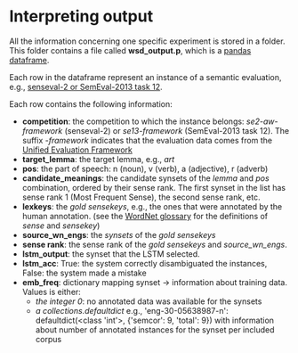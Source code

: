 # Interpreting output

All the information concerning one specific experiment is stored in a folder.
This folder contains a file called **wsd_output.p**, which is a [pandas dataframe](https://pandas.pydata.org/pandas-docs/version/0.23.4/generated/pandas.DataFrame.html).

Each row in the dataframe represent an instance of a semantic evaluation, e.g., [senseval-2 or SemEval-2013 task 12](https://web.archive.org/web/20170127124151/http://lcl.uniroma1.it:80/wsdeval/evaluation-data).

Each row contains the following information:
* **competition**: the competition to which the instance belongs: *se2-aw-framework* (senseval-2) or *se13-framework* (SemEval-2013 task 12). The suffix *-framework* indicates that the evaluation data comes from the [Unified Evaluation Framework](http://lcl.uniroma1.it/wsdeval/)
* **target_lemma**: the target lemma, e.g., *art*
* **pos**: the part of speech: n (noun), v (verb), a (adjective), r (adverb)
* **candidate_meanings**: the candidate synsets of the *lemma* and *pos* combination, ordered by their sense rank. The first synset in the list has sense rank 1 (Most Frequent Sense), the second sense rank, etc.
* **lexkeys**: the *gold sensekeys*, e.g., the ones that were annotated by the human annotation. (see the [WordNet glossary](https://wordnet.princeton.edu/documentation/wngloss7wn) for the definitions of *sense* and *sensekey*)
* **source_wn_engs**: the *synsets* of the *gold sensekeys*
* **sense rank**: the sense rank of the *gold sensekeys* and *source_wn_engs*.
* **lstm_output**: the synset that the LSTM selected.
* **lstm_acc**: True: the system correctly disambiguated the instances, False: the system made a mistake
* **emb_freq**: dictionary mapping synset -> information about training data. Values is either:
    * *the integer 0*: no annotated data was available for the synsets
    * *a collections.defaultdict* e.g., 'eng-30-05638987-n': defaultdict(<class 'int'>, {'semcor': 9, 'total': 9}) with information about number of annotated instances for the synset per included corpus

